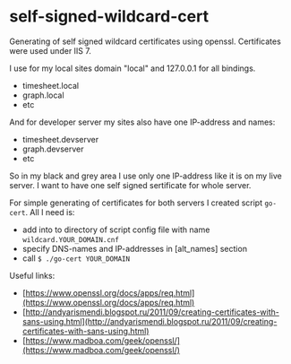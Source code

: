# self-signed-wildcard-cert


Generating of self signed wildcard certificates using openssl. Certificates were used under IIS 7.

I use for my local sites domain "local" and 127.0.0.1 for all bindings.

- timesheet.local
- graph.local
- etc

And for developer server my sites also have one IP-address and names:

- timesheet.devserver
- graph.devserver
- etc

So in my black and grey area I use only one IP-address like it is on my live server. I want to have one self signed sertificate for whole server. 

For simple generating of certificates for both servers I created script ```go-cert```. All I need is:

- add into to directory of script config file with name ```wildcard.YOUR_DOMAIN.cnf```
- specify DNS-names and IP-addresses in [alt_names] section
- call ```$ ./go-cert YOUR_DOMAIN```

Useful links:

- [https://www.openssl.org/docs/apps/req.html](https://www.openssl.org/docs/apps/req.html)
- [http://andyarismendi.blogspot.ru/2011/09/creating-certificates-with-sans-using.html](http://andyarismendi.blogspot.ru/2011/09/creating-certificates-with-sans-using.html)
- [https://www.madboa.com/geek/openssl/](https://www.madboa.com/geek/openssl/)